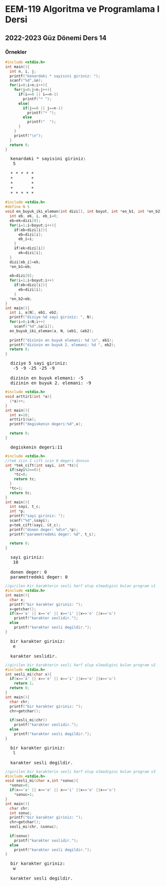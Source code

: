 # EEM-119 Algoritma ve Programlama I Dersi

## 2022-2023 Güz Dönemi Ders 14

### Örnekler

```C
#include <stdio.h>
int main(){
  int n, i, j;
  printf("kenardaki * sayisini giriniz: ");
  scanf("%d",&n);
  for(i=0;i<n;i++){
    for(j=0;j<n;j++){
      if(i==0 || i==n-1)
        printf("* ");
      else{
        if(j==0 || j==n-1)
          printf("* ");
        else
          printf("  ");   
      }
    }
    printf("\n");
  } 
  return 0;
}
```

<pre>
  kenardaki * sayisini giriniz: 
   5

  * * * * * 
  *       * 
  *       * 
  *       * 
  * * * * * 
</pre>  



```C
#include <stdio.h>
#define N 5
void en_buyuk_iki_eleman(int dizi[], int boyut, int *en_b1, int *en_b2){
  int eb, ek, i, eb_i=0;
  eb=ek=dizi[0];
  for(i=1;i<boyut;i++){
    if(eb<dizi[i]){
      eb=dizi[i];
      eb_i=i;
    }
    if(ek>dizi[i])
      ek=dizi[i];
  }
  dizi[eb_i]=ek;
  *en_b1=eb;
  
  eb=dizi[0];
  for(i=1;i<boyut;i++)
    if(eb<dizi[i]){
      eb=dizi[i];
    }
  *en_b2=eb;
}
int main(){
  int i, a[N], eb1, eb2;
  printf("diziye %d sayi giriniz: ", N);
  for(i=0;i<N;i++)
    scanf("%d",&a[i]);
  en_buyuk_iki_eleman(a, N, &eb1, &eb2);
  
  printf("dizinin en buyuk elemani: %d \n", eb1);
  printf("dizinin en buyuk 2. elemani: %d ", eb2);
  return 0;
}
```

<pre>
  diziye 5 sayi giriniz: 
   -5 -9 -25 -25 -9

  dizinin en buyuk elemani: -5 
  dizinin en buyuk 2. elemani: -9 
</pre>  


```C
#include <stdio.h>
void arttir1(int *a){
  (*a)++;
}
int main(){
  int x=10;
  arttir1(&x);
  printf("degiskenin degeri:%d",x);
  
  return 0;
}
```

<pre>
  degiskenin degeri:11
</pre>  


```C
#include <stdio.h>
//tek icin 1 cift icin 0 degeri donsun
int *tek_cift(int sayi, int *tc){
  if(sayi%2==0){
    *tc=0;
    return tc;
  }
  *tc=1;
  return tc; 
}
int main(){
  int sayi, t_c;
  int *p;
  printf("sayi giriniz: ");
  scanf("%d",&sayi);
  p=tek_cift(sayi, &t_c);
  printf("donen deger: %d\n",*p);
  printf("parametredeki deger: %d", t_c);
  
  return 0;
}
```

<pre>
  sayi giriniz: 
   10

  donen deger: 0
  parametredeki deger: 0
</pre>  


```C
//girilen bir karakterin sesli harf olup olmadigini bulan program v1
#include <stdio.h>
int main(){
  char x;
  printf("bir karakter giriniz: ");
  x=getchar();
  if(x=='a' || x=='e' || x=='i' ||x=='o' ||x=='u')
    printf("karakter seslidir.");
  else
    printf("karakter sesli degildir.");  
}
```

<pre>
  bir karakter giriniz: 
   e

  karakter seslidir.
</pre>  


```C
//girilen bir karakterin sesli harf olup olmadigini bulan program v2
#include <stdio.h>
int sesli_mi(char x){
  if(x=='a' || x=='e' || x=='i' ||x=='o' ||x=='u')
    return 1;
  return 0;
}
int main(){
  char chr;
  printf("bir karakter giriniz: ");
  chr=getchar();
  
  if(sesli_mi(chr))
    printf("karakter seslidir.");
  else
    printf("karakter sesli degildir.");  
}
```

<pre>
  bir karakter giriniz: 
   l

  karakter sesli degildir.
</pre>  


```C
//girilen bir karakterin sesli harf olup olmadigini bulan program v3
#include <stdio.h>
void sesli_mi(char x,int *sonuc){
  *sonuc=0;
  if(x=='a' || x=='e' || x=='i' ||x=='o' ||x=='u')
    *sonuc=1;    
}
int main(){
  char chr;
  int sonuc;
  printf("bir karakter giriniz: ");
  chr=getchar();
  sesli_mi(chr, &sonuc);
  
  if(sonuc)
    printf("karakter seslidir.");
  else
    printf("karakter sesli degildir.");  
}
```

<pre>
  bir karakter giriniz: 
   w

  karakter sesli degildir.
</pre>  
